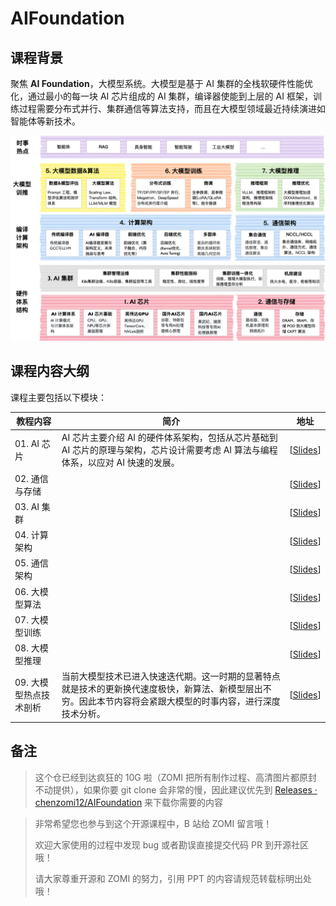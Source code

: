# AIFoundation

## 课程背景

聚焦 **AI Foundation**，大模型系统。大模型是基于 AI 集群的全栈软硬件性能优化，通过最小的每一块 AI 芯片组成的 AI 集群，编译器使能到上层的 AI 框架，训练过程需要分布式并行、集群通信等算法支持，而且在大模型领域最近持续演进如智能体等新技术。

![大模型系统全栈](images/aifoundation.png)

## 课程内容大纲

课程主要包括以下模块：

| 教程内容  | 简介   | 地址  |
| ----- | ----- | ----- |
| 01. AI 芯片  |  AI 芯片主要介绍 AI 的硬件体系架构，包括从芯片基础到 AI 芯片的原理与架构，芯片设计需要考虑 AI 算法与编程体系，以应对 AI 快速的发展。 | [[Slides](./01AIChip/)]  |
| 02. 通信与存储  |   | [[Slides]()]  |
| 03. AI 集群  |   | [[Slides]()]  |
| 04. 计算架构  |   | [[Slides]()]  |
| 05. 通信架构  |   | [[Slides]()]  |
| 06. 大模型算法  |   | [[Slides]()]  |
| 07. 大模型训练  |   | [[Slides]()]  |
| 08. 大模型推理  |   | [[Slides]()]  |
| 09. 大模型热点技术剖析  | 当前大模型技术已进入快速迭代期。这一时期的显著特点就是技术的更新换代速度极快，新算法、新模型层出不穷。因此本节内容将会紧跟大模型的时事内容，进行深度技术分析。  | [[Slides](./09Newsletters/)]  |

## 备注

> 这个仓已经到达疯狂的 10G 啦（ZOMI 把所有制作过程、高清图片都原封不动提供），如果你要 git clone 会非常的慢，因此建议优先到  [Releases · chenzomi12/AIFoundation](https://github.com/chenzomi12/AIFoundation/releases) 来下载你需要的内容

> 非常希望您也参与到这个开源课程中，B 站给 ZOMI 留言哦！
> 
> 欢迎大家使用的过程中发现 bug 或者勘误直接提交代码 PR 到开源社区哦！
>
> 请大家尊重开源和 ZOMI 的努力，引用 PPT 的内容请规范转载标明出处哦！